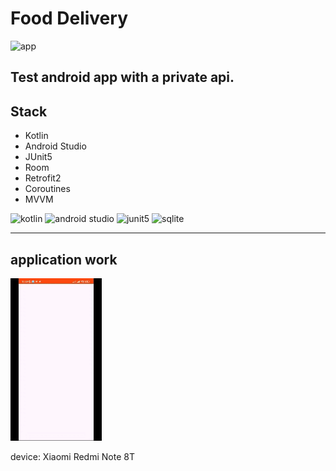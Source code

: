 # Food Delivery

![app](https://camo.githubusercontent.com/323ef51f2f921bd312c333ac04eafb8deb8e1322c43bcae4a3d1e608c20a00a4/68747470733a2f2f696d672e736869656c64732e696f2f7374617469632f76313f7374796c653d666f722d7468652d6261646765266d6573736167653d416e64726f696426636f6c6f723d333441383533266c6f676f3d416e64726f6964266c6f676f436f6c6f723d464646464646266c6162656c3d)


Test android app with a private api.
---

## Stack

+ Kotlin
+ Android Studio
+ JUnit5
+ Room
+ Retrofit2
+ Coroutines
+ MVVM

![kotlin](https://camo.githubusercontent.com/d3d1086af5c2cc9b242b19407152596a33d4ee77f4c2c76f561ba14a2ee8abe0/68747470733a2f2f696d672e736869656c64732e696f2f7374617469632f76313f7374796c653d666f722d7468652d6261646765266d6573736167653d4b6f746c696e26636f6c6f723d374635324646266c6f676f3d4b6f746c696e266c6f676f436f6c6f723d464646464646266c6162656c3d)
![android studio](https://camo.githubusercontent.com/2d397c08eedc8787ef2a85a6a4b391f62d5ef4d89c527e49bc9f3a0b8c54136f/68747470733a2f2f696d672e736869656c64732e696f2f7374617469632f76313f7374796c653d666f722d7468652d6261646765266d6573736167653d416e64726f69642b53747564696f26636f6c6f723d323232323232266c6f676f3d416e64726f69642b53747564696f266c6f676f436f6c6f723d334444433834266c6162656c3d)
![junit5](https://camo.githubusercontent.com/0ec0af3112b73b519c79846f78d224a64c09512fb5018b96453dc59f5fa0a463/68747470733a2f2f696d672e736869656c64732e696f2f7374617469632f76313f7374796c653d666f722d7468652d6261646765266d6573736167653d4a556e69743526636f6c6f723d323541313632266c6f676f3d4a556e697435266c6f676f436f6c6f723d464646464646266c6162656c3d)
![sqlite](https://camo.githubusercontent.com/5a9c92fdc2a1a0141a60db6189a74b4d6e7d18f2b0f9971e81bd5d1ecb1d7f61/68747470733a2f2f696d672e736869656c64732e696f2f7374617469632f76313f7374796c653d666f722d7468652d6261646765266d6573736167653d53514c69746526636f6c6f723d303033423537266c6f676f3d53514c697465266c6f676f436f6c6f723d464646464646266c6162656c3d)

---

## application work

![application](application.gif)

device: Xiaomi Redmi Note 8T

